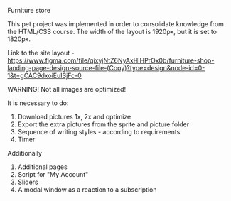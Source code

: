Furniture store

This pet project was implemented in order to consolidate knowledge from the HTML/CSS course. The width of the layout is 1920px, but it is set to 1820px.

Link to the site layout - https://www.figma.com/file/qixyjNtZ6NyAxHIHPrOx0b/furniture-shop-landing-page-design-source-file-(Copy)?type=design&node-id=0-1&t=gCAC9dxoiEuISjFc-0

WARNING! Not all images are optimized!

It is necessary to do:

1. Download pictures 1x, 2x and optimize
2. Export the extra pictures from the sprite and picture folder
3. Sequence of writing styles - according to requirements
4. Timer

Additionally

1. Additional pages
2. Script for "My Account"
3. Sliders
4. A modal window as a reaction to a subscription
